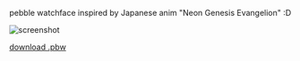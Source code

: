 pebble watchface inspired by Japanese anim "Neon Genesis Evangelion" :D

![screenshot](https://dl.dropboxusercontent.com/u/203504/pebble-eva.jpg)

[download .pbw](https://dl.dropboxusercontent.com/u/203504/pebble-eva.pbw)
